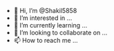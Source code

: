 - 👋 Hi, I’m @Shakil5858
- 👀 I’m interested in ...
- 🌱 I’m currently learning ...
- 💞️ I’m looking to collaborate on ...
- 📫 How to reach me ...

<!---
Shakil5858/Shakil5858 is a ✨ special ✨ repository because its `README.md` (this file) appears on your GitHub profile.
You can click the Preview link to take a look at your changes.
--->
